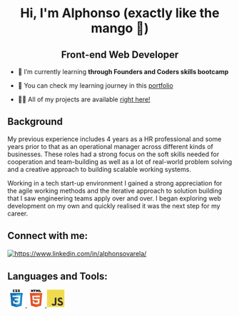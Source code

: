 <h1 align="center">Hi, I'm Alphonso (exactly like the mango 🥭)</h1>
<h2 align="center">Front-end Web Developer</h2>

- 🌱 I’m currently learning **through Founders and Coders skills bootcamp**

- 📓 You can check my learning journey in this [portfolio](https://github.com/fac27/alphonso-portfolio/blob/main/README.md)

- 👨‍💻 All of my projects are available [right here!](https://github.com/camelPhonso?tab=repositories)

<h2 align="left">Background</h2>
<p align="left">
My previous experience includes 4 years as a HR professional and some years prior to that as an operational manager across different kinds of businesses. These roles had a strong focus on the soft skills needed for cooperation and team-building as well as a lot of real-world problem solving and a creative approach to building scalable working systems.

Working in a tech start-up environment I gained a strong appreciation for the agile working methods and the iterative approach to solution building that I saw engineering teams apply over and over. I began exploring web development on my own and quickly realised it was the next step for my career.
</p>

<h2 align="left">Connect with me:</h2>
<p align="left">
<a href="https://www.linkedin.com/in/alphonsovarela/" target="blank"><img align="center" src="https://raw.githubusercontent.com/rahuldkjain/github-profile-readme-generator/master/src/images/icons/Social/linked-in-alt.svg" alt="https://www.linkedin.com/in/alphonsovarela/" height="30" width="40" /></a>
</p>

<h2 align="left">Languages and Tools:</h2>
<p align="left"> <a href="https://www.w3schools.com/css/" target="_blank" rel="noreferrer"> <img src="https://raw.githubusercontent.com/devicons/devicon/master/icons/css3/css3-original-wordmark.svg" alt="css3" width="40" height="40"/> </a> <a href="https://www.w3.org/html/" target="_blank" rel="noreferrer"> <img src="https://raw.githubusercontent.com/devicons/devicon/master/icons/html5/html5-original-wordmark.svg" alt="html5" width="40" height="40"/> </a> <a href="https://developer.mozilla.org/en-US/docs/Web/JavaScript" target="_blank" rel="noreferrer"> <img src="https://raw.githubusercontent.com/devicons/devicon/master/icons/javascript/javascript-original.svg" alt="javascript" width="40" height="40"/> </a> </p>

<!-- <p><img align="center" src="https://github-readme-streak-stats.herokuapp.com/?user=camelphonso&hide_border=true" alt="camelphonso" /></p> -->
